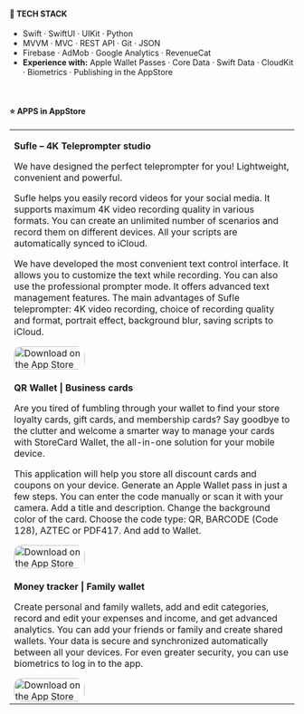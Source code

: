 #### 💎 TECH STACK

- Swift · SwiftUI · UIKit · Python
- MVVM · MVC · REST API · Git · JSON
- Firebase · AdMob · Google Analytics · RevenueCat
- <b>Experience with:</b> Apple Wallet Passes · Core Data · Swift Data · CloudKit · Biometrics · Publishing in the AppStore

<br>

#### ⭐️ APPS in AppStore

<table>
  <tr>
    <td>
      <p><b>Sufle – 4K Teleprompter studio</b></p>
      <p>We have designed the perfect teleprompter for you! Lightweight, convenient and powerful.</p>
      <p>
        Sufle helps you easily record videos for your social media.
        It supports maximum 4K video recording quality in various formats.
        You can create an unlimited number of scenarios and record them on different devices. All your scripts are automatically synced to iCloud.
      </p>
      <p>
        We have developed the most convenient text control interface. It allows you to customize the text while recording.
        You can also use the professional prompter mode. It offers advanced text management features.
        The main advantages of Sufle teleprompter: 4K video recording, choice of recording quality and format, portrait effect, background blur, saving scripts to iCloud.
      </p>
      <a href="https://apps.apple.com/us/app/teleprompter-sufle/id1661179941?itsct=apps_box_badge&amp;itscg=30200" style="display: inline-block; overflow: hidden; border-radius: 13px; width: 125px; height: 41px;"><img src="https://tools.applemediaservices.com/api/badges/download-on-the-app-store/black/en-us?size=250x83&amp;releaseDate=1674950400" alt="Download on the App Store" style="border-radius: 13px; width: 125px; height: 41px;"></a>
    </td>
  </tr>
  
  <tr>
    <td>
      <p><b>QR Wallet | Business cards</b></p>
        <p>Are you tired of fumbling through your wallet to find your store loyalty cards, gift cards, and membership cards? Say goodbye to the clutter and welcome a smarter way to manage your cards with StoreCard Wallet, the all-in-one solution for your mobile device.</p>
        <p>This application will help you store all discount cards and coupons on your device.
        Generate an Apple Wallet pass in just a few steps.
        You can enter the code manually or scan it with your camera.
        Add a title and description.
        Change the background color of the card.
        Choose the code type: QR, BARCODE (Code 128), AZTEC or PDF417.
        And add to Wallet.</p>
        <a href="https://apps.apple.com/us/app/discount-cards-generator/id6449375140?itsct=apps_box_badge&amp;itscg=30200" style="display: inline-block; overflow: hidden; border-radius: 13px; width: 125px; height: 41px;"><img src="https://tools.applemediaservices.com/api/badges/download-on-the-app-store/black/en-us?size=250x83&amp;releaseDate=1687996800" alt="Download on the App Store" style="border-radius: 13px; width: 125px; height: 41px;"></a>
    </td>
  </tr>

  <tr>
    <td>
      <p><b>Money tracker | Family wallet</b></p>
        <p>Create personal and family wallets, add and edit categories, record and edit your expenses and income, and get advanced analytics. You can add your friends or family and create shared             wallets. Your data is secure and synchronized automatically between all your devices.
          For even greater security, you can use biometrics to log in to the app.</p>
      <a href="https://apps.apple.com/us/app/money-tracker-family-wallet/id6462794534?itsct=apps_box_badge&amp;itscg=30200" style="display: inline-block; overflow: hidden; border-radius: 13px; width: 125px; height: 41px;"><img src="https://tools.applemediaservices.com/api/badges/download-on-the-app-store/black/en-us?size=250x83&amp;releaseDate=1710979200" alt="Download on the App Store" style="border-radius: 13px; width: 125px; height: 41px;"></a>
    </td>
  </tr>
</table>
